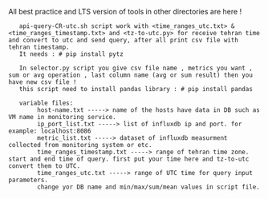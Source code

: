 All best practice and LTS version of tools in other directories are here !
       
       api-query-CR-utc.sh script work with <time_ranges_utc.txt> & <time_ranges_timestamp.txt> and <tz-to-utc.py> for receive tehran time and convert to utc and send query, after all print csv file with tehran timestamp.  
       It needs : # pip install pytz

       In selector.py script you give csv file name , metrics you want , sum or avg operation , last column name (avg or sum result) then you have new csv file ! 
       this script need to install pandas library : # pip install pandas

       variable files:               
            host-name.txt -----> name of the hosts have data in DB such as VM name in monitoring service.
            ip_port_list.txt -----> list of influxdb ip and port. for example: localhost:8086
            metric_list.txt -----> dataset of influxdb measurment collected from monitoring system or etc.
            time_ranges_timestamp.txt -----> range of tehran time zone. start and end time of query. first put your time here and tz-to-utc convert them to UTC.
            time_ranges_utc.txt -----> range of UTC time for query input parameters.
            change yor DB name and min/max/sum/mean values in script file.
